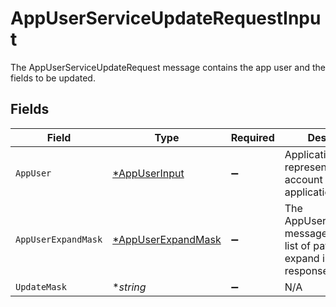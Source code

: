 # AppUserServiceUpdateRequestInput

The AppUserServiceUpdateRequest message contains the app user and the fields to be updated.


## Fields

| Field                                                                             | Type                                                                              | Required                                                                          | Description                                                                       |
| --------------------------------------------------------------------------------- | --------------------------------------------------------------------------------- | --------------------------------------------------------------------------------- | --------------------------------------------------------------------------------- |
| `AppUser`                                                                         | [*AppUserInput](../../models/shared/appuserinput.md)                              | :heavy_minus_sign:                                                                | Application User that represents an account in the application.                   |
| `AppUserExpandMask`                                                               | [*AppUserExpandMask](../../models/shared/appuserexpandmask.md)                    | :heavy_minus_sign:                                                                | The AppUserExpandMask message contains a list of paths to expand in the response. |
| `UpdateMask`                                                                      | **string*                                                                         | :heavy_minus_sign:                                                                | N/A                                                                               |